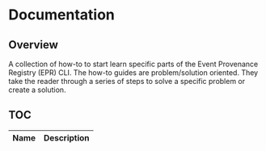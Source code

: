 # Documentation

## Overview

A collection of how-to to start learn specific parts of the Event Provenance
Registry (EPR) CLI. The how-to guides are problem/solution oriented. They take
the reader through a series of steps to solve a specific problem or create a
solution.

## TOC

| Name | Description |
| ---- | ----------- |
